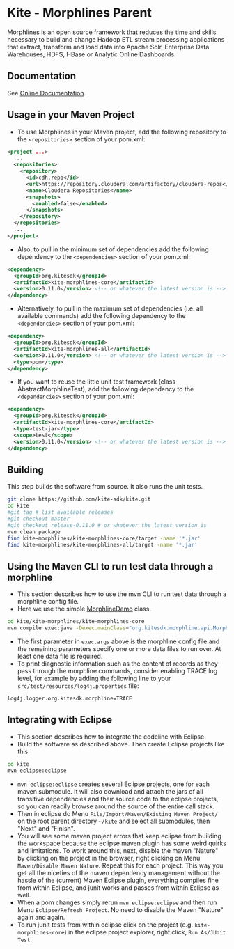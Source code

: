 # Kite - Morphlines Parent

Morphlines is an open source framework that reduces the time and skills necessary to build and
change Hadoop ETL stream processing applications that extract, transform and load data into Apache Solr, Enterprise Data Warehouses, HDFS, HBase or Analytic Online Dashboards.

## Documentation

See [Online Documentation](http://kitesdk.org/docs/current/kite-morphlines/index.html).

## Usage in your Maven Project 

* To use Morphlines in your Maven project, add the following repository to the `<repositories>` section of your pom.xml:

```xml
<project ...>
  ...
  <repositories>
    <repository>
      <id>cdh.repo</id>
      <url>https://repository.cloudera.com/artifactory/cloudera-repos</url>
      <name>Cloudera Repositories</name>
      <snapshots>
        <enabled>false</enabled>
      </snapshots>
    </repository>
  </repositories>
  ...
</project>
```

* Also, to pull in the minimum set of dependencies add the following dependency to the `<dependencies>` section of your pom.xml:

```xml
<dependency>
  <groupId>org.kitesdk</groupId>
  <artifactId>kite-morphlines-core</artifactId>
  <version>0.11.0</version> <!-- or whatever the latest version is -->
</dependency>
```

* Alternatively, to pull in the maximum set of dependencies (i.e. all available commands) add the following dependency to the `<dependencies>` section of your pom.xml:

```xml
<dependency>
  <groupId>org.kitesdk</groupId>
  <artifactId>kite-morphlines-all</artifactId>
  <version>0.11.0</version> <!-- or whatever the latest version is -->
  <type>pom</type>
</dependency>
```

* If you want to reuse the little unit test framework (class AbstractMorphlineTest), add the following dependency to the `<dependencies>` section of your pom.xml:

```xml
<dependency>
  <groupId>org.kitesdk</groupId>
  <artifactId>kite-morphlines-core</artifactId>
  <type>test-jar</type>
  <scope>test</scope>
  <version>0.11.0</version> <!-- or whatever the latest version is -->
</dependency>
```

## Building

This step builds the software from source. It also runs the unit tests.

```bash
git clone https://github.com/kite-sdk/kite.git
cd kite
#git tag # list available releases
#git checkout master
#git checkout release-0.11.0 # or whatever the latest version is
mvn clean package
find kite-morphlines/kite-morphlines-core/target -name '*.jar'
find kite-morphlines/kite-morphlines-all/target -name '*.jar'
```

## Using the Maven CLI to run test data through a morphline

* This section describes how to use the mvn CLI to run test data through a morphline config file. 
* Here we use the simple [MorphlineDemo](https://github.com/kite-sdk/kite/blob/master/kite-morphlines/kite-morphlines-core/src/test/java/org/kitesdk/morphline/api/MorphlineDemo.java) class.

```bash
cd kite/kite-morphlines/kite-morphlines-core
mvn compile exec:java -Dexec.mainClass="org.kitesdk.morphline.api.MorphlineDemo" -Dexec.args="src/test/resources/test-morphlines/addValues.conf src/test/resources/test-documents/email.txt" -Dexec.classpathScope=test
```

* The first parameter in `exec.args` above is the morphline config file and the remaining parameters specify one or more data files to run over. At least one data file is required.
* To print diagnostic information such as the content of records as they pass through the morphline commands, consider enabling TRACE log level, for example by adding the following line to your 
`src/test/resources/log4j.properties` file:

```
log4j.logger.org.kitesdk.morphline=TRACE
```

## Integrating with Eclipse

* This section describes how to integrate the codeline with Eclipse.
* Build the software as described above. Then create Eclipse projects like this:

```bash
cd kite
mvn eclipse:eclipse
```

* `mvn eclipse:eclipse` creates several Eclipse projects, one for each maven submodule.
It will also download and attach the jars of all transitive dependencies and their source code to the eclipse
projects, so you can readily browse around the source of the entire call stack.
* Then in eclipse do Menu `File/Import/Maven/Existing Maven Project/` on the root parent
directory `~/kite` and select all submodules, then "Next" and "Finish".
* You will see some maven project errors that keep eclipse from building the workspace because
the eclipse maven plugin has some weird quirks and limitations. To work around this, next, disable
the maven "Nature" by clicking on the project in the browser, right clicking on Menu
`Maven/Disable Maven Nature`. Repeat this for each project. This way you get all the niceties of the maven dependency management
without the hassle of the (current) Maven Eclipse plugin, everything compiles fine from within
Eclipse, and junit works and passes from within Eclipse as well.
* When a pom changes simply rerun `mvn eclipse:eclipse` and
then run Menu `Eclipse/Refresh Project`. No need to disable the Maven "Nature" again and again.
* To run junit tests from within eclipse click on the project (e.g. `kite-morphlines-core`)
in the eclipse project explorer, right click, `Run As/JUnit Test`.
